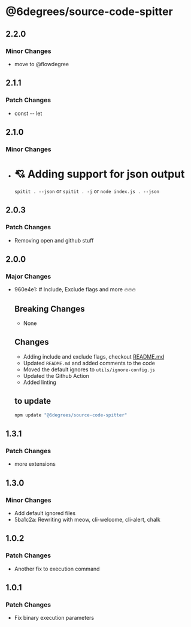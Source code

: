 # @6degrees/source-code-spitter

## 2.2.0

### Minor Changes

-   move to @flowdegree

## 2.1.1

### Patch Changes

-   const -- let

## 2.1.0

### Minor Changes

-   # 💘 Adding support for json output

    `spitit . --json`
    or
    `spitit . -j`
    or
    `node index.js . --json`

## 2.0.3

### Patch Changes

-   Removing open and github stuff

## 2.0.0

### Major Changes

-   960e4e1: # Include, Exclude flags and more 🔥🔥🔥

    ## Breaking Changes

    -   None

    ## Changes

    -   Adding include and exclude flags, checkout [README.md](./readme)
    -   Updated `README.md` and added comments to the code
    -   Moved the default ignores to `utils/ignore-config.js`
    -   Updated the Github Action
    -   Added linting

    ## to update

    ```bash
    npm update "@6degrees/source-code-spitter"
    ```

## 1.3.1

### Patch Changes

-   more extensions

## 1.3.0

### Minor Changes

-   Add default ignored files
-   5ba1c2a: Rewriting with meow, cli-welcome, cli-alert, chalk

## 1.0.2

### Patch Changes

-   Another fix to execution command

## 1.0.1

### Patch Changes

-   Fix binary execution parameters
